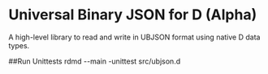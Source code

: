 # Universal Binary JSON for D (Alpha)
A high-level library to read and write in UBJSON format using native D data types.

##Run Unittests
	rdmd --main -unittest src/ubjson.d
